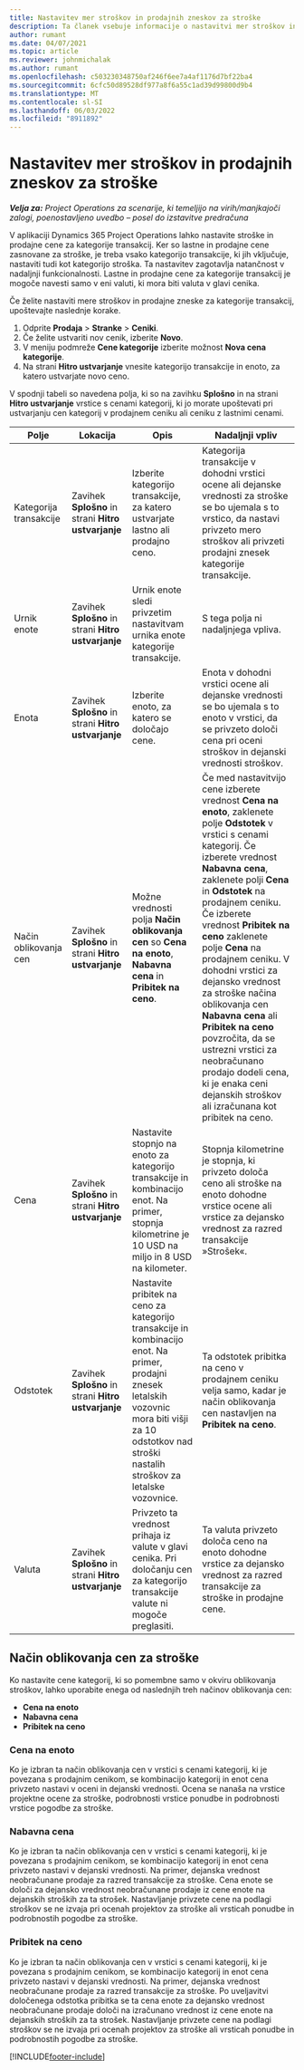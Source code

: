 ```yaml
---
title: Nastavitev mer stroškov in prodajnih zneskov za stroške
description: Ta članek vsebuje informacije o nastavitvi mer stroškov in prodajnih zneskov za transakcije in kategorije stroškov.
author: rumant
ms.date: 04/07/2021
ms.topic: article
ms.reviewer: johnmichalak
ms.author: rumant
ms.openlocfilehash: c503230348750af246f6ee7a4af1176d7bf22ba4
ms.sourcegitcommit: 6cfc50d89528df977a8f6a55c1ad39d99800d9b4
ms.translationtype: MT
ms.contentlocale: sl-SI
ms.lasthandoff: 06/03/2022
ms.locfileid: "8911892"
---
```

# <a name="set-up-cost-and-sales-rates-for-expenses"></a>Nastavitev mer stroškov in prodajnih zneskov za stroške

_**Velja za:** Project Operations za scenarije, ki temeljijo na virih/manjkajoči zalogi, poenostavljeno uvedbo – posel do izstavitve predračuna_

V aplikaciji Dynamics 365 Project Operations lahko nastavite stroške in prodajne cene za kategorije transakcij. Ker so lastne in prodajne cene zasnovane za stroške, je treba vsako kategorijo transakcije, ki jih vključuje, nastaviti tudi kot kategorijo stroška. Ta nastavitev zagotavlja natančnost v nadaljnji funkcionalnosti. Lastne in prodajne cene za kategorije transakcij je mogoče navesti samo v eni valuti, ki mora biti valuta v glavi cenika.

Če želite nastaviti mere stroškov in prodajne zneske za kategorije transakcij, upoštevajte naslednje korake. 

1. Odprite **Prodaja** > **Stranke** > **Ceniki**.
2. Če želite ustvariti nov cenik, izberite **Novo**. 
3. V meniju podmreže **Cene kategorije** izberite možnost **Nova cena kategorije**. 
4. Na strani **Hitro ustvarjanje** vnesite kategorijo transakcije in enoto, za katero ustvarjate novo ceno.

V spodnji tabeli so navedena polja, ki so na zavihku **Splošno** in na strani **Hitro ustvarjanje** vrstice s cenami kategorij, ki jo morate upoštevati pri ustvarjanju cen kategorij v prodajnem ceniku ali ceniku z lastnimi cenami.

| Polje | Lokacija | Opis | Nadaljnji vpliv |
| --- | --- | --- | --- |
| Kategorija transakcije | Zavihek **Splošno** in strani **Hitro ustvarjanje** | Izberite kategorijo transakcije, za katero ustvarjate lastno ali prodajno ceno. | Kategorija transakcije v dohodni vrstici ocene ali dejanske vrednosti za stroške se bo ujemala s to vrstico, da nastavi privzeto mero stroškov ali privzeti prodajni znesek kategorije transakcije. |
| Urnik enote | Zavihek **Splošno** in strani **Hitro ustvarjanje** | Urnik enote sledi privzetim nastavitvam urnika enote kategorije transakcije. | S tega polja ni nadaljnjega vpliva. |
| Enota | Zavihek **Splošno** in strani **Hitro ustvarjanje** | Izberite enoto, za katero se določajo cene. | Enota v dohodni vrstici ocene ali dejanske vrednosti se bo ujemala s to enoto v vrstici, da se privzeto določi cena pri oceni stroškov in dejanski vrednosti stroškov. |
| Način oblikovanja cen | Zavihek **Splošno** in strani **Hitro ustvarjanje** | Možne vrednosti polja **Način oblikovanja cen** so **Cena na enoto**, **Nabavna cena** in **Pribitek na ceno**. | Če med nastavitvijo cene izberete vrednost **Cena na enoto**, zaklenete polje **Odstotek** v vrstici s cenami kategorij. Če izberete vrednost **Nabavna cena**, zaklenete polji **Cena** in **Odstotek** na prodajnem ceniku. Če izberete vrednost **Pribitek na ceno** zaklenete polje **Cena** na prodajnem ceniku. V dohodni vrstici za dejansko vrednost za stroške načina oblikovanja cen **Nabavna cena** ali **Pribitek na ceno** povzročita, da se ustrezni vrstici za neobračunano prodajo dodeli cena, ki je enaka ceni dejanskih stroškov ali izračunana kot pribitek na ceno. |
| Cena | Zavihek **Splošno** in strani **Hitro ustvarjanje** | Nastavite stopnjo na enoto za kategorijo transakcije in kombinacijo enot. Na primer, stopnja kilometrine je 10 USD na miljo in 8 USD na kilometer. | Stopnja kilometrine je stopnja, ki privzeto določa ceno ali stroške na enoto dohodne vrstice ocene ali vrstice za dejansko vrednost za razred transakcije »Strošek«.|
| Odstotek | Zavihek **Splošno** in strani **Hitro ustvarjanje** | Nastavite pribitek na ceno za kategorijo transakcije in kombinacijo enot. Na primer, prodajni znesek letalskih vozovnic mora biti višji za 10 odstotkov nad stroški nastalih stroškov za letalske vozovnice. | Ta odstotek pribitka na ceno v prodajnem ceniku velja samo, kadar je način oblikovanja cen nastavljen na **Pribitek na ceno**. |
| Valuta | Zavihek **Splošno** in strani **Hitro ustvarjanje** | Privzeto ta vrednost prihaja iz valute v glavi cenika. Pri določanju cen za kategorijo transakcije valute ni mogoče preglasiti. | Ta valuta privzeto določa ceno na enoto dohodne vrstice za dejansko vrednost za razred transakcije za stroške in prodajne cene. |

## <a name="pricing-methods-for-expenses"></a>Način oblikovanja cen za stroške

Ko nastavite cene kategorij, ki so pomembne samo v okviru oblikovanja stroškov, lahko uporabite enega od naslednjih treh načinov oblikovanja cen:

- **Cena na enoto**
- **Nabavna cena**
- **Pribitek na ceno**

### <a name="price-per-unit"></a>Cena na enoto
Ko je izbran ta način oblikovanja cen v vrstici s cenami kategorij, ki je povezana s prodajnim cenikom, se kombinacijo kategorij in enot cena privzeto nastavi v oceni in dejanski vrednosti. Ocena se nanaša na vrstice projektne ocene za stroške, podrobnosti vrstice ponudbe in podrobnosti vrstice pogodbe za stroške.

### <a name="at-cost"></a>Nabavna cena
Ko je izbran ta način oblikovanja cen v vrstici s cenami kategorij, ki je povezana s prodajnim cenikom, se kombinacijo kategorij in enot cena privzeto nastavi v dejanski vrednosti. Na primer, dejanska vrednost neobračunane prodaje za razred transakcije za stroške. Cena enote se določi za dejansko vrednost neobračunane prodaje iz cene enote na dejanskih stroških za ta strošek. Nastavljanje privzete cene na podlagi stroškov se ne izvaja pri ocenah projektov za stroške ali vrsticah ponudbe in podrobnostih pogodbe za stroške.

### <a name="markup-over-cost"></a>Pribitek na ceno
Ko je izbran ta način oblikovanja cen v vrstici s cenami kategorij, ki je povezana s prodajnim cenikom, se kombinacijo kategorij in enot cena privzeto nastavi v dejanski vrednosti. Na primer, dejanska vrednost neobračunane prodaje za razred transakcije za stroške. Po uveljavitvi določenega odstotka pribitka se ta cena enote za dejansko vrednost neobračunane prodaje določi na izračunano vrednost iz cene enote na dejanskih stroških za ta strošek. Nastavljanje privzete cene na podlagi stroškov se ne izvaja pri ocenah projektov za stroške ali vrsticah ponudbe in podrobnostih pogodbe za stroške.


[!INCLUDE[footer-include](../includes/footer-banner.md)]
